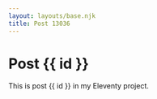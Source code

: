 ```yaml
---
layout: layouts/base.njk
title: Post 13036
---
```


# Post {{ id }}

This is post {{ id }} in my Eleventy project.
